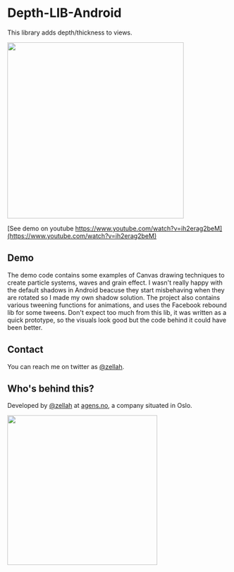 # Depth-LIB-Android

This library adds depth/thickness to views. 

[<img src="https://d13yacurqjgara.cloudfront.net/users/655449/screenshots/2179342/menu_dribble.gif" width="400"/>](https://www.youtube.com/watch?v=ih2erag2beM)

[See demo on youtube https://www.youtube.com/watch?v=ih2erag2beM](https://www.youtube.com/watch?v=ih2erag2beM)

## Demo 
The demo code contains some examples of Canvas drawing techniques to create particle systems, waves and grain effect. I wasn't really happy with the default shadows in Android beacuse they start misbehaving when they are rotated so I made my own shadow solution. The project also contains various tweening functions for animations, and uses the Facebook rebound lib for some tweens. Don't expect too much from this lib, it was written as a quick prototype, so the visuals look good but the code behind it could have been better.


## Contact

You can reach me on twitter as [@zellah](https://twitter.com/zellah).


## Who's behind this?

Developed by [@zellah](https://twitter.com/zellah) at [agens.no](http://agens.no/), a company situated in Oslo.

[<img src="http://static.agens.no/images/agens_logo_w_slogan_avenir_medium.png" width="340" />](http://agens.no/)
